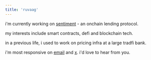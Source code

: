 ```yaml
---
title: 'ruvaag'
---
```


i'm currently working on [sentiment](https://github.com/sentimentxyz) - an
onchain lending protocol.

my interests include smart contracts, defi and blockchain tech.

in a previous life, i used to work on pricing infra at a large tradfi bank. 

i'm most responsive on [email](mailto:ruvaag@gmail.com) and
[x](https://x.com/ruvaag). i'd love to hear from you.
